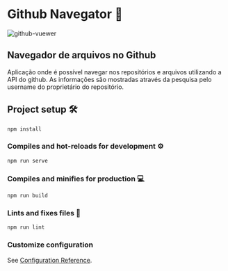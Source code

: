 # Github Navegator :open_file_folder:

![github-vuewer](https://user-images.githubusercontent.com/103264347/214743589-47a5d31f-ea5b-4dcf-a542-c4e6563fdb9b.png)

## Navegador de arquivos no Github

Aplicação onde é possível navegar nos repositórios e arquivos utilizando a API do github. As informações são mostradas através da pesquisa pelo username do proprietário do repositório. 

## Project setup 🛠️
```
npm install
```

### Compiles and hot-reloads for development :gear:
```
npm run serve
```

### Compiles and minifies for production :computer:
```
npm run build
```

### Lints and fixes files :broom:
```
npm run lint
```

### Customize configuration
See [Configuration Reference](https://cli.vuejs.org/config/).
